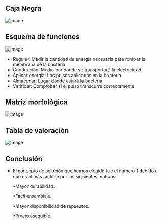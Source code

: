 ## Caja Negra 
![image](https://github.com/RaulMantilla123/FunBio/assets/143019190/b3374d83-6534-4e46-85ea-33b333f6ffa1)
## Esquema de funciones
![image](https://github.com/RaulMantilla123/FunBio/assets/143366394/e4127a24-32bb-4814-849e-f7579c473338)
- Regular: Medir la cantidad de energía necesaria para romper la membrana de la bacteria
- Conducción: Medio por dónde se transportará la electricidad
- Aplicar energía: Los pulsos aplicados en la bacteria
- Almacenar: Lugar dónde estará la bacteria
- Verificar: Comprobar si el pulso transcurre correctamente 
## Matriz morfológica
![image](https://github.com/RaulMantilla123/FunBio/assets/143033138/5f619632-d5e3-48f3-8f3a-2f9dd6f3e7d3)
## Tabla de valoración
![image](https://github.com/RaulMantilla123/FunBio/assets/143366394/e8e94bd5-dc4f-4237-9e03-01a56bc684ba)
## Conclusión
- El concepto de solución que hemos elegido fue el número 1 debido a que es el más factible por los siguientes motivos:

    •Mayor durabilidad.
    
    •Fácil ensamblaje.
  
    •Mayor disponibilidad de repuestos.
  
    •Precio asequible.
